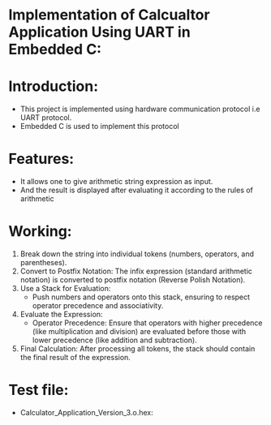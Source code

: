 # Implementation of Calcualtor Application Using UART in Embedded C:
# Introduction:
- This project is implemented using hardware communication protocol i.e UART protocol.
- Embedded C is used to implement this protocol
# Features:
- It allows one to give arithmetic string expression as input.
- And the result is displayed after evaluating it according to the rules of arithmetic
# Working:
1. Break down the string into individual tokens (numbers, operators, and parentheses).
2. Convert to Postfix Notation: The infix expression (standard arithmetic notation) is converted to postfix notation (Reverse Polish Notation).
3. Use a Stack for Evaluation:
    + Push numbers and operators onto this stack, ensuring to respect operator precedence and associativity.
4. Evaluate the Expression:
   + Operator Precedence: Ensure that operators with higher precedence (like multiplication and division) are evaluated before those with lower precedence (like addition and subtraction).
5. Final Calculation: After processing all tokens, the stack should contain the final result of the expression.
# Test file:
- Calculator_Application_Version_3.o.hex:
  
